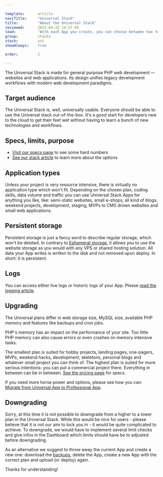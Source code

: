 ```yaml
---

template:      article
naviTitle:     "Universal Stack"
title:         "About the Universal Stack"
reviewed:      2022-04-22 14:57:45
lead:          'With each App you create, you can choose between two technology stacks. This article helps you to understand the Universal Stack.'
group:         stacks
stack:         uni
showAlways:    true

order:         2

---
```



The Universal Stack is made for general purpose PHP web development — websites and web applications. Its design unifies legacy development workflows with modern web development paradigms.

## Target audience

The Universal Stack is, well, universally usable. Everyone should be able to use the Universal stack out-of-the-box. It's a good start for developers new to the cloud to get their feet wet without having to learn a bunch of new technologies and workflows.


## Specs, limits, purpose

* [Visit our specs page](https://www.fortrabbit.com/specs) to see some hard numbers
* [See our stack article](/stacks) to learn more about the options


## Application types

Unless your project is very resource intensive, there is virtually no application type which won't fit. Depending on the chosen plan, coding skills, data volume and traffic you can use Universal Stack Apps for anything you like, like: semi-static websites, small e-shops, all kind of blogs, weekend projects, development, staging, MVPs to CMS driven websites and small web applications.


## Persistent storage

Persistent storage is just a fancy word to describe regular storage, which won't be deleted. In contrary to [Ephemeral storage](app-pro#toc-ephemeral-storage), it allows you to use the website storage as you would with any VPS or shared hosting solution. All data your App writes is written to the disk and not removed upon deploy. In short: it is persistent.

## Logs

You can access either live logs or historic logs of your App. Please [read the logging article](logging-uni).


## Upgrading

The Universal plans differ in web storage size, MySQL size, available PHP memory and features like backups and cron jobs.

PHP's memory has an impact on the performance of your site. Too little PHP memory can also cause errors or even crashes on memory intensive tasks. 

The smallest plan is suited for hobby projects, landing pages, one-pagers, MVPs, weekend hacks, development, skeletons, personal blogs and whatever small project you can think of. The highest plan is suited for more serious intentions: you can put a commercial project there. Everything in between can be in between. [See the pricing page](https://www.fortrabbit.com/pricing) for specs.

If you need more horse power and options, please see how you can: [Migrate from Universal App to Professional App](/migrate-uni-to-pro).

## Downgrading

Sorry, at this time it is not possible to downgrade from a higher to a lower plan in the Universal Stack. While this would be nice for users - please believe that it is not our aim to lock you in - it would be quite complicated to achieve. To downgrade, we would have to implement several limit checks and give infos in the Dashboard which limits should have be to adjusted before downgrading.

As an alternative we suggest to throw away the current App and create a new one: download the [backups](/backups-uni), delete the App, create a new App with the correct plan and upload (or deploy) again.

Thanks for understanding!

<!-- apache-util2 not installed, will not work that way.

## Password authentication with http-auth

```bash
# 1. login to your App via SSH


# 2. create a .htpasswd file containing a "username" in the tmp folder
htpasswd -c /srv/tmp/.htpasswd username
# You'll be asked for a password

# 3. 

```
-->